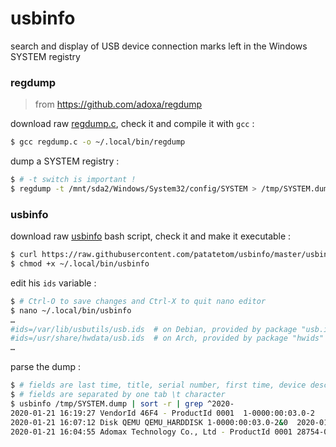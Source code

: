 # usbinfo

search and display of USB device connection marks left in the Windows SYSTEM registry


### regdump

> from https://github.com/adoxa/regdump

download raw [regdump.c](https://raw.githubusercontent.com/patatetom/usbinfo/master/regdump.c), check it and compile it with `gcc` :

```bash
$ gcc regdump.c -o ~/.local/bin/regdump
```

dump a SYSTEM registry :

```bash
$ # -t switch is important !
$ regdump -t /mnt/sda2/Windows/System32/config/SYSTEM > /tmp/SYSTEM.dump
```


### usbinfo

download raw [usbinfo](https://raw.githubusercontent.com/patatetom/usbinfo/master/usbinfo) bash script, check it and make it executable :

```bash
$ curl https://raw.githubusercontent.com/patatetom/usbinfo/master/usbinfo > ~/.local/bin/usbinfo
$ chmod +x ~/.local/bin/usbinfo
```

edit his `ids` variable :

```bash
$ # Ctrl-O to save changes and Ctrl-X to quit nano editor
$ nano ~/.local/bin/usbinfo
…
#ids=/var/lib/usbutils/usb.ids	# on Debian, provided by package "usb.ids"
#ids=/usr/share/hwdata/usb.ids	# on Arch, provided by package "hwids"
…
```

parse the dump :

```bash
$ # fields are last time, title, serial number, first time, device description and friendly name
$ # fields are separated by one tab \t character
$ usbinfo /tmp/SYSTEM.dump | sort -r | grep ^2020-
2020-01-21 16:19:27	VendorId 46F4 - ProductId 0001	1-0000:00:03.0-2	2020-01-21 16:07:12	USB Mass Storage Device
2020-01-21 16:07:12	Disk QEMU QEMU_HARDDISK	1-0000:00:03.0-2&0	2020-01-21 16:07:12	Disk drive	QEMU QEMU HARDDISK USB Device
2020-01-21 16:04:55	Adomax Technology Co., Ltd - ProductId 0001	28754-0000:00:03.0-1	2020-01-21 15:02:00	USB Input Device
```
